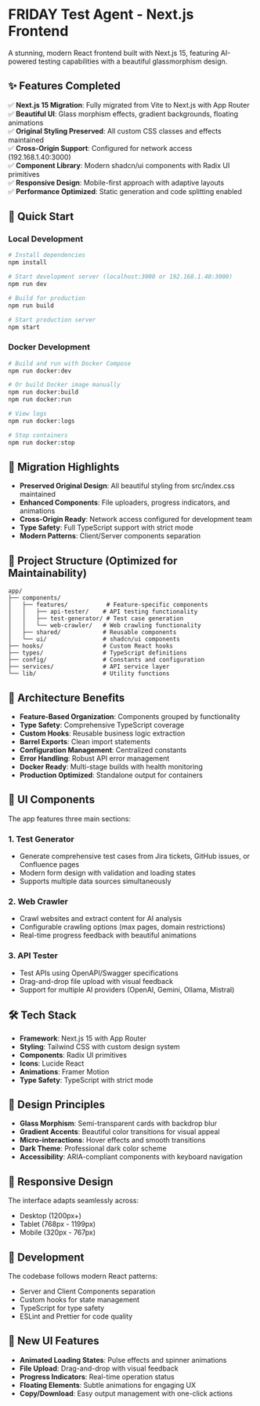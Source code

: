 # FRIDAY Test Agent - Next.js Frontend

A stunning, modern React frontend built with Next.js 15, featuring AI-powered testing capabilities with a beautiful glassmorphism design.

## ✨ Features Completed

✅ **Next.js 15 Migration**: Fully migrated from Vite to Next.js with App Router  
✅ **Beautiful UI**: Glass morphism effects, gradient backgrounds, floating animations  
✅ **Original Styling Preserved**: All custom CSS classes and effects maintained  
✅ **Cross-Origin Support**: Configured for network access (192.168.1.40:3000)  
✅ **Component Library**: Modern shadcn/ui components with Radix UI primitives  
✅ **Responsive Design**: Mobile-first approach with adaptive layouts  
✅ **Performance Optimized**: Static generation and code splitting enabled  

## 🚀 Quick Start

### Local Development
```bash
# Install dependencies
npm install

# Start development server (localhost:3000 or 192.168.1.40:3000)
npm run dev

# Build for production
npm run build

# Start production server
npm start
```

### Docker Development
```bash
# Build and run with Docker Compose
npm run docker:dev

# Or build Docker image manually
npm run docker:build
npm run docker:run

# View logs
npm run docker:logs

# Stop containers
npm run docker:stop
```

## 🎯 Migration Highlights

- **Preserved Original Design**: All beautiful styling from src/index.css maintained
- **Enhanced Components**: File uploaders, progress indicators, and animations
- **Cross-Origin Ready**: Network access configured for development team
- **Type Safety**: Full TypeScript support with strict mode
- **Modern Patterns**: Client/Server components separation

## 📁 Project Structure (Optimized for Maintainability)

```
app/
├── components/
│   ├── features/           # Feature-specific components
│   │   ├── api-tester/    # API testing functionality
│   │   ├── test-generator/ # Test case generation
│   │   └── web-crawler/   # Web crawling functionality
│   ├── shared/            # Reusable components
│   └── ui/                # shadcn/ui components
├── hooks/                 # Custom React hooks
├── types/                 # TypeScript definitions
├── config/                # Constants and configuration
├── services/              # API service layer
└── lib/                   # Utility functions
```

## 🔧 Architecture Benefits

- **Feature-Based Organization**: Components grouped by functionality
- **Type Safety**: Comprehensive TypeScript coverage
- **Custom Hooks**: Reusable business logic extraction
- **Barrel Exports**: Clean import statements
- **Configuration Management**: Centralized constants
- **Error Handling**: Robust API error management
- **Docker Ready**: Multi-stage builds with health monitoring
- **Production Optimized**: Standalone output for containers

## 🎨 UI Components

The app features three main sections:

### 1. Test Generator
- Generate comprehensive test cases from Jira tickets, GitHub issues, or Confluence pages
- Modern form design with validation and loading states
- Supports multiple data sources simultaneously

### 2. Web Crawler
- Crawl websites and extract content for AI analysis
- Configurable crawling options (max pages, domain restrictions)
- Real-time progress feedback with beautiful animations

### 3. API Tester
- Test APIs using OpenAPI/Swagger specifications
- Drag-and-drop file upload with visual feedback
- Support for multiple AI providers (OpenAI, Gemini, Ollama, Mistral)

## 🛠 Tech Stack

- **Framework**: Next.js 15 with App Router
- **Styling**: Tailwind CSS with custom design system
- **Components**: Radix UI primitives
- **Icons**: Lucide React
- **Animations**: Framer Motion
- **Type Safety**: TypeScript with strict mode

## 🎯 Design Principles

- **Glass Morphism**: Semi-transparent cards with backdrop blur
- **Gradient Accents**: Beautiful color transitions for visual appeal
- **Micro-interactions**: Hover effects and smooth transitions
- **Dark Theme**: Professional dark color scheme
- **Accessibility**: ARIA-compliant components with keyboard navigation

## 📱 Responsive Design

The interface adapts seamlessly across:
- Desktop (1200px+)
- Tablet (768px - 1199px)
- Mobile (320px - 767px)

## 🔧 Development

The codebase follows modern React patterns:
- Server and Client Components separation
- Custom hooks for state management
- TypeScript for type safety
- ESLint and Prettier for code quality

## 🌟 New UI Features

- **Animated Loading States**: Pulse effects and spinner animations
- **File Upload**: Drag-and-drop with visual feedback
- **Progress Indicators**: Real-time operation status
- **Floating Elements**: Subtle animations for engaging UX
- **Copy/Download**: Easy output management with one-click actions